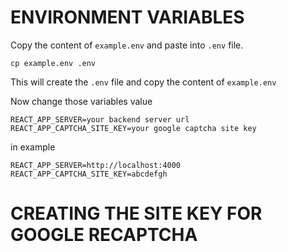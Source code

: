 # ENVIRONMENT VARIABLES

Copy the content of `example.env` and paste into `.env` file.
```
cp example.env .env
```
This will create the `.env` file and copy the content of `example.env`

Now change those variables value
```
REACT_APP_SERVER=your backend server url
REACT_APP_CAPTCHA_SITE_KEY=your google captcha site key
```

in example 
```
REACT_APP_SERVER=http://localhost:4000
REACT_APP_CAPTCHA_SITE_KEY=abcdefgh
```
# CREATING THE SITE KEY FOR GOOGLE RECAPTCHA